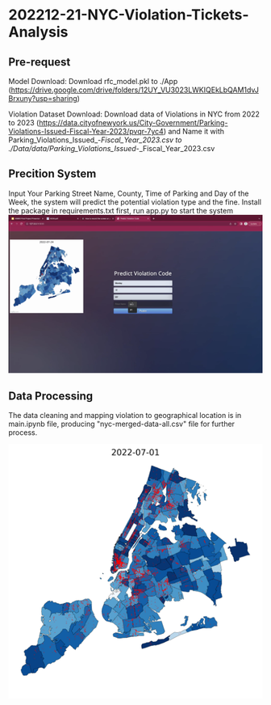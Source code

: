 # 202212-21-NYC-Violation-Tickets-Analysis

## Pre-request
Model Download: Download rfc_model.pkl to ./App (https://drive.google.com/drive/folders/12UY_VU3023LWKIQEkLbQAM1dvJBrxuny?usp=sharing)

Violation Dataset Download: Download data of Violations in NYC from 2022 to 2023 (https://data.cityofnewyork.us/City-Government/Parking-Violations-Issued-Fiscal-Year-2023/pvqr-7yc4) and Name it with Parking_Violations_Issued_-_Fiscal_Year_2023.csv to ./Data/data/Parking_Violations_Issued_-_Fiscal_Year_2023.csv

## Precition System
Input Your Parking Street Name, County, Time of Parking and Day of the Week, the system will predict the potential violation type and the fine. 
Install the package in requirements.txt first, run app.py to start the system
![Front-end template](Frontend_Template.png)

## Data Processing
The data cleaning and mapping violation to geographical location is in main.ipynb file, producing "nyc-merged-data-all.csv" file for further process.

![Mapping result template](./Data/Time_Series_Generated/2022-07-01.png)

